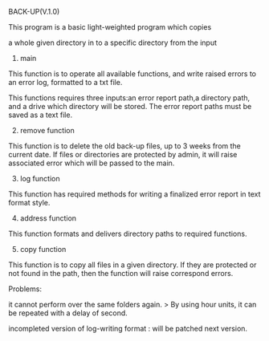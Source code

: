 BACK-UP(V.1.0) 

This program is a basic light-weighted program which copies

a whole given directory in to a specific directory from the input 
 
 
1. main

This function is to operate all available functions, and write raised errors to an error log, formatted to a txt file.

This functions requires three inputs:an error report path,a directory path, and a drive which directory will be stored. The error report paths must be saved as a text file. 

2. remove function

This function is to delete the old back-up files, up to 3 weeks from the current date. If files or directories are protected by 
admin, it will raise associated error which will be passed to the main.
	

3. log function

 This function has required methods for writing a finalized error report in text format style.
	
4. address function

 This function formats and delivers directory paths to required functions.
 
5. copy function

 This function is to copy all files in a given directory. 
If they are protected or not found in the path, then the function will raise correspond errors.

Problems:

it cannot perform over the same folders again. > By using hour units, it can be repeated with a delay of second.

incompleted version of log-writing format : will be patched next version. 



